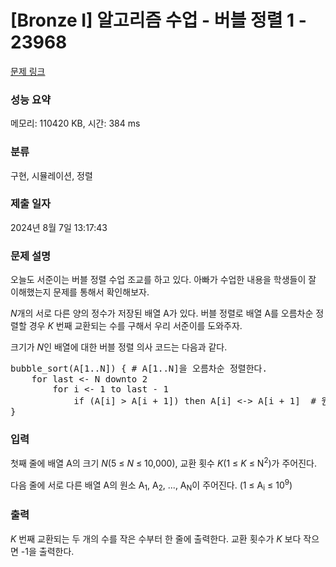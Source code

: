 # [Bronze I] 알고리즘 수업 - 버블 정렬 1 - 23968 

[문제 링크](https://www.acmicpc.net/problem/23968) 

### 성능 요약

메모리: 110420 KB, 시간: 384 ms

### 분류

구현, 시뮬레이션, 정렬

### 제출 일자

2024년 8월 7일 13:17:43

### 문제 설명

<p>오늘도 서준이는 버블 정렬 수업 조교를 하고 있다. 아빠가 수업한 내용을 학생들이 잘 이해했는지 문제를 통해서 확인해보자.</p>

<p><em>N</em>개의 서로 다른 양의 정수가 저장된 배열 A가 있다. 버블 정렬로 배열 A를 오름차순 정렬할 경우 <em>K </em>번째 교환되는 수를 구해서 우리 서준이를 도와주자.</p>

<p>크기가 <em>N</em>인 배열에 대한 버블 정렬 의사 코드는 다음과 같다.</p>

<pre>bubble_sort(A[1..N]) { # A[1..N]을 오름차순 정렬한다.
    for last <- N downto 2
        for i <- 1 to last - 1
            if (A[i] > A[i + 1]) then A[i] <-> A[i + 1]  # 원소 교환
}</pre>

### 입력 

 <p>첫째 줄에 배열 A의 크기 <em>N</em>(5 ≤ <em>N</em> ≤ 10,000), 교환 횟수 <em>K</em>(1 ≤ <em>K</em> ≤ N<sup>2</sup>)가 주어진다.</p>

<p>다음 줄에 서로 다른 배열 A의 원소 A<sub>1</sub>, A<sub>2</sub>, ..., A<sub>N</sub>이 주어진다. (1 ≤ A<sub>i</sub> ≤ 10<sup>9</sup>)</p>

### 출력 

 <p><em>K </em>번째 교환되는 두 개의 수를 작은 수부터 한 줄에 출력한다. 교환 횟수가 <em>K </em>보다 작으면 -1을 출력한다.</p>

